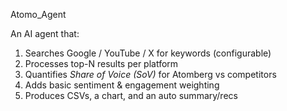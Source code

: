 
Atomo_Agent

An AI agent that:
1) Searches Google / YouTube / X for keywords (configurable)
2) Processes top-N results per platform
3) Quantifies *Share of Voice (SoV)* for Atomberg vs competitors
4) Adds basic sentiment & engagement weighting
5) Produces CSVs, a chart, and an auto summary/recs
